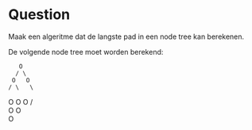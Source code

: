# Question

Maak een algeritme dat de langste pad in een node tree kan berekenen.

De volgende node tree moet worden berekend:
   
       O
      / \
     O   O
    / \   \
   O   O   O
          /  \
         O    O
               \
                O
